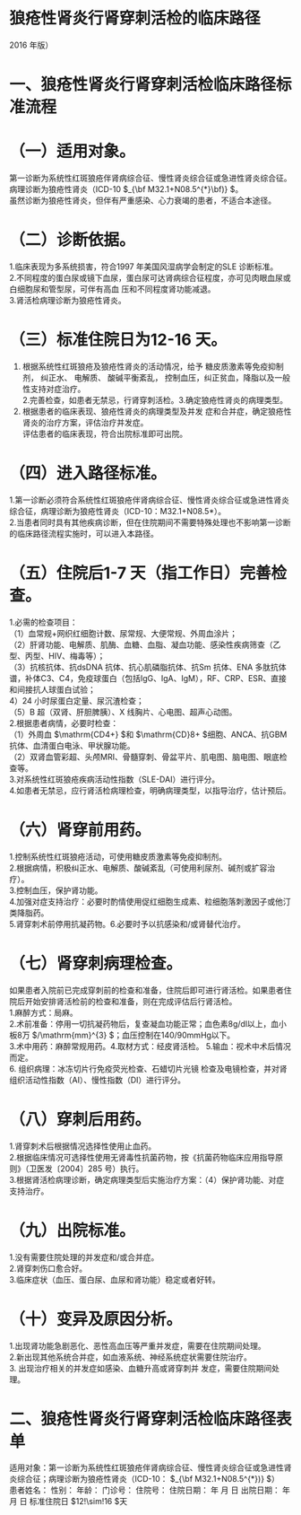# 狼疮性肾炎行肾穿刺活检的临床路径  
2016 年版）  
# 一、狼疮性肾炎行肾穿刺活检临床路径标准流程  
# （一）适用对象。  
第一诊断为系统性红斑狼疮伴肾病综合征、慢性肾炎综合征或急进性肾炎综合征。病理诊断为狼疮性肾炎（ICD-10 $_{\bf M32.1+N08.5^{*}\bf)} $。  
虽然诊断为狼疮性肾炎，但伴有严重感染、心力衰竭的患者，不适合本途径。  
# （二）诊断依据。  
1.临床表现为多系统损害，符合1997 年美国风湿病学会制定的SLE 诊断标准。  
2.不同程度的蛋白尿或镜下血尿，蛋白尿可达肾病综合征程度，亦可见肉眼血尿或白细胞尿和管型尿，可伴有高血 压和不同程度肾功能减退。  
3.肾活检病理诊断为狼疮性肾炎。  
# （三）标准住院日为12-16 天。  
1. 根据系统性红斑狼疮及狼疮性肾炎的活动情况，给予 糖皮质激素等免疫抑制剂， 纠正水、 电解质、 酸碱平衡紊乱， 控制血压，纠正贫血，降脂以及一般性支持对症治疗。  
2.完善检查，如患者无禁忌，行肾穿刺活检。3.确定狼疮性肾炎的病理类型。  
4. 根据患者的临床表现、狼疮性肾炎的病理类型及并发 症和合并症，确定狼疮性肾炎的治疗方案，评估治疗并发症。  
评估患者的临床表现，符合出院标准即可出院。  
# （四）进入路径标准。  
1.第一诊断必须符合系统性红斑狼疮伴肾病综合征、慢性肾炎综合征或急进性肾炎综合征，病理诊断为狼疮性肾炎（ICD-10：M32.1+N08.5\*）。  
2.当患者同时具有其他疾病诊断，但在住院期间不需要特殊处理也不影响第一诊断的临床路径流程实施时，可以进入本路径。  
# （五）住院后1-7 天（指工作日）完善检查。  
1.必需的检查项目：  
（1）血常规+网织红细胞计数、尿常规、大便常规、外周血涂片；  
（2）肝肾功能、电解质、肌酶、血糖、血脂、凝血功能、感染性疾病筛查（乙型、丙型、HIV、梅毒等）；  
（3）抗核抗体、抗dsDNA 抗体、抗心肌磷脂抗体、抗Sm 抗体、ENA 多肽抗体谱，补体C3、C4，免疫球蛋白（包括IgG、IgA、IgM），RF、CRP、ESR、直接和间接抗人球蛋白试验；  
4）24 小时尿蛋白定量、尿沉渣检查；  
（5）B 超（双肾、肝胆脾胰）、X 线胸片、心电图、超声心动图。  
2.根据患者病情，必要时检查：  
（1）外周血 $\mathrm{CD4+} $和 $\mathrm{CD}8+ $细胞、ANCA、抗GBM 抗体、血清蛋白电泳、甲状腺功能。  
（2）双肾血管彩超、头颅MRI、骨髓穿刺、骨盆平片、肌电图、脑电图、眼底检查等。  
3.对系统性红斑狼疮疾病活动性指数（SLE-DAI）进行评分。  
4.如患者无禁忌，应行肾活检病理检查，明确病理类型，以指导治疗，估计预后。  
# （六）肾穿前用药。  
1.控制系统性红斑狼疮活动，可使用糖皮质激素等免疫抑制剂。  
2.根据病情，积极纠正水、电解质、酸碱紊乱（可使用利尿剂、碱剂或扩容治疗）。  
3.控制血压，保护肾功能。  
4.加强对症支持治疗：必要时酌情使用促红细胞生成素、粒细胞落刺激因子或他汀类降脂药。  
5.肾穿刺术前停用抗凝药物。6.必要时予以抗感染和/或肾替代治疗。  
# （七）肾穿刺病理检查。  
如果患者入院前已完成穿刺前的检查和准备，住院后即可进行肾活检。如果患者住院后开始安排肾活检前的检查和准备，则在完成评估后行肾活检。  
1.麻醉方式：局麻。  
2.术前准备：停用一切抗凝药物后，复查凝血功能正常；血色素8g/dl以上，血小板8万 $/\mathrm{mm}^{3} $；血压控制在140/90mmHg以下。  
3.术中用药：麻醉常规用药。4.取材方式：经皮肾活检。 5.输血：视术中术后情况而定。  
6. 组织病理：冰冻切片行免疫荧光检查、石蜡切片光镜 检查及电镜检查，并对肾组织活动性指数（AI）、慢性指数（DI）进行评分。  
# （八）穿刺后用药。  
1.肾穿刺术后根据情况选择性使用止血药。  
2.根据临床情况可选择性使用无肾毒性抗菌药物，按《抗菌药物临床应用指导原则》（卫医发〔2004〕285 号）执行。  
3.根据肾活检病理诊断，确定病理类型后实施治疗方案：（4）保护肾功能、对症支持治疗。  
# （九）出院标准。  
1.没有需要住院处理的并发症和/或合并症。  
2.肾穿刺伤口愈合好。  
3.临床症状（血压、蛋白尿、血尿和肾功能）稳定或者好转。  
# （十）变异及原因分析。  
1.出现肾功能急剧恶化、恶性高血压等严重并发症，需要在住院期间处理。  
2.新出现其他系统合并症，如血液系统、神经系统症状需要住院治疗。  
3. 出现治疗相关的并发症如感染、血糖升高或肾穿刺并 发症，需要住院期间处理。  
# 二、狼疮性肾炎行肾穿刺活检临床路径表单  
适用对象：第一诊断为系统性红斑狼疮伴肾病综合征、慢性肾炎综合征或急进性肾炎综合征；病理诊断为狼疮性肾炎（ICD-10： $_{\bf M32.1+N08.5^{*})} $）  
患者姓名：         性别：      年龄：        门诊号：        住院号：           住院日期：     年   月   日 出院日期：     年  月   日 标准住院日 $12\!\sim\!16 $天  
